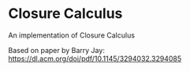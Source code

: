 # Closure Calculus
An implementation of Closure Calculus

Based on paper by Barry Jay: https://dl.acm.org/doi/pdf/10.1145/3294032.3294085
